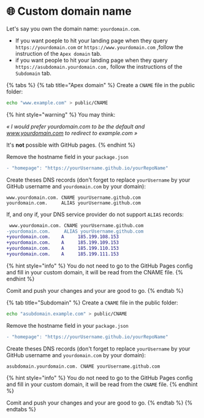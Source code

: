 # 🌐 Custom domain name

Let's say you own the domain name: `yourdomain.com`.

* If you want poeple to hit your landing page when they query `https://yourdomain.com` or `https://www.yourdomain.com` ,follow the instruction of the `Apex domain` tab.
* if you want people to hit your landing page when they query `https://asubdomain.yourdomain.com,` follow the instructions of the `Subdomain` tab.

{% tabs %}
{% tab title="Apex domain" %}
Create a `CNAME` file in the public folder:&#x20;

```bash
echo "www.example.com" > public/CNAME
```

{% hint style="warning" %}
You may think:

_« I would prefer yourdomain.com to be the default and www.yourdomain.com to redirect to example.com »_

It's **not** possible with GitHub pages.
{% endhint %}

Remove the hostname field in your `package.json`

```diff
- "homepage": "https://yourUsername.github.io/yourRepoName"
```

Create theses DNS records (don't forget to replace `yourUsername` by your GitHub username and `yourdomain.com` by your domain): &#x20;

```
www.yourdomain.com. CNAME yourUsername.github.com
yourdomain.com.     ALIAS yourUsername.github.com
```

If, and ony if, your DNS service provider do not support `ALIAS` records:

```diff
 www.yourdomain.com. CNAME yourUsername.github.com
-yourdomain.com.     ALIAS yourUsername.github.com
+yourdomain.com.    A     185.199.108.153
+yourdomain.com.    A     185.199.109.153
+yourdomain.com.    A     185.199.110.153
+yourdomain.com.    A     185.199.111.153
```

{% hint style="info" %}
You do not need to go to the GitHub Pages config and fill in your custom domain, it will be read from the CNAME file.
{% endhint %}

Comit and push your changes and your are good to go.
{% endtab %}

{% tab title="Subdomain" %}
Create a `CNAME` file in the public folder:&#x20;

```bash
echo "asubdomain.example.com" > public/CNAME
```

Remove the hostname field in your `package.json`

```diff
- "homepage": "https://yourUsername.github.io/yourRepoName"
```

Create theses DNS records (don't forget to replace `yourUsername` by your GitHub username and `yourdomain.com` by your domain): &#x20;

```
asubdomain.yourdomain.com. CNAME yourUsername.github.com
```

{% hint style="info" %}
You do not need to go to the GitHub Pages config and fill in your custom domain, it will be read from the `CNAME` file.
{% endhint %}

Comit and push your changes and your are good to go.
{% endtab %}
{% endtabs %}

